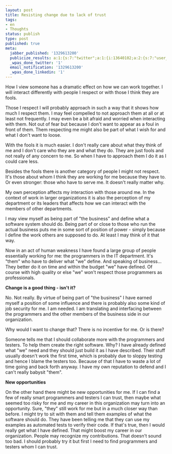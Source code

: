 ```yaml
---
layout: post
title: Resisting change due to lack of trust
tags:
- en
- Thoughts
status: publish
type: post
published: true
meta:
  jabber_published: '1329613200'
  publicize_results: a:1:{s:7:"twitter";a:1:{i:13640102;a:2:{s:7:"user_id";s:10:"snscaimito";s:7:"post_id";s:18:"171036275246243840";}}}
  _wpas_done_twitter: '1'
  email_notification: '1329613200'
  _wpas_done_linkedin: '1'
---
```

<p>How I view someone has a dramatic effect on how we can work together. I will interact differently with people I respect or with those I think they are fools.</p>
<p>Those I respect I will probably approach in such a way that it shows how much I respect them. I may feel compelled to not approach them at all or at least not frequently. I may even be a bit afraid and worried when interacting with them. Not out of fear but because I don't want to appear as a foul in front of them. Them respecting me might also be part of what I wish for and what I don't want to loose.</p>
<p>With the fools it is much easier. I don't really care about what they think of me and I don't care who they are and what they do. They are just fools and not really of any concern to me. So when I have to approach them I do it as I could care less.</p>
<p>Besides the fools there is another category of people I might not respect. It's those about whom I think they are working for me because they have to. Or even stronger: those who have to serve me. It doesn't really matter why.</p>
<p>My own perception affects my interaction with those around me. In the context of work in larger organizations it is also the perception of my department or its leaders that affects how we can interact with the members of other departments.</p>
<p>I may view myself as being part of "the business" and define what a software system should do. Being part of or close to those who run the actual business puts me in some sort of position of power - simply because I define the work others are supposed to do. At least I may think of it that way.</p>
<p>Now in an act of human weakness I have found a large group of people essentially working for me: the programmers in the IT department. It's "them" who have to deliver what "we" define. And speaking of business… They better do it on time and within the budget "we" have defined. Of course with high quality or else "we" won't respect those programmers as professionals.</p>
<p><strong>Change is a good thing - isn't it?</strong></p>
<p>No. Not really. By virtue of being part of "the business" I have earned myself a position of some influence and there is probably also some kind of job security for me. I am needed. I am translating and interfacing between the programmers and the other members of the business side in our organization.</p>
<p>Why would I want to change that? There is no incentive for me. Or is there?</p>
<p>Someone tells me that I should collaborate more with the programmers and testers. To help them create the right software. Why? I have already defined what "we" need and they should just build it as I have described. Their stuff usually doesn't work the first time, which is probably due to sloppy testing and hence I blame the testers too. Because of that I have to waste a lot of time going and back forth anyway. I have my own reputation to defend and I can't really babysit "them".</p>
<p><strong>New opportunities</strong></p>
<p>On the other hand there might be new opportunities for me. If I can find a few of really smart programmers and testers I can trust, then maybe what seemed too risky for me and my career in this organization may turn into an opportunity. Sure, "they" still work for me but in a much closer way than before. I might try to sit with them and tell them examples of what the software should do. They have been telling me that they can use my examples as automated tests to verify their code. If that's true, then I would really get what I have defined. That might boost my career in our organization. People may recognize my contributions. That doesn't sound too bad. I should probably try it but first I need to find programmers and testers whom I can trust.</p>
<p> </p>
